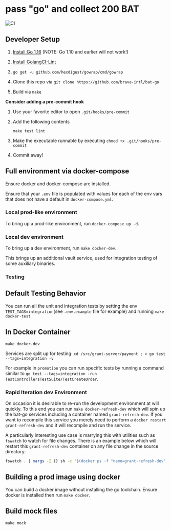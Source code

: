 # pass "go" and collect 200 BAT

![CI](https://github.com/brave-intl/bat-go/workflows/CI/badge.svg)

## Developer Setup

1. [Install Go 1.16](https://golang.org/doc/install) (NOTE: Go 1.10 and earlier will not work!)

2. [Install GolangCI-Lint](https://github.com/golangci/golangci-lint#install)

3. `go get -u github.com/hexdigest/gowrap/cmd/gowrap`

4. Clone this repo via `git clone https://github.com/brave-intl/bat-go`

5. Build via `make`

**Consider adding a pre-commit hook**

1. Use your favorite editor to open `.git/hooks/pre-commit`
2. Add the following contents

   ```
   make test lint
   ```

3. Make the executable runnable by executing `chmod +x .git/hooks/pre-commit`
4. Commit away!

## Full environment via docker-compose

Ensure docker and docker-compose are installed.

Ensure that your `.env` file is populated with values for each of the
env vars that does not have a default in `docker-compose.yml`.

### Local prod-like environment

To bring up a prod-like environment, run `docker-compose up -d`.

### Local dev environment

To bring up a dev environment, run `make docker-dev`.

This brings up an additional vault service, used for integration testing of
some auxiliary binaries.

### Testing

## Default Testing Behavior
You can run all the unit and integration tests by setting the env `TEST_TAGS=integration`(see `.env.example` file for example) and running `make docker-test`

## In Docker Container
`make docker-dev` 

Services are split up for testing:
`cd /src/grant-server/payment ; > go test --tags=integration -v`

For example in `promotion` you can run specific tests by running a command similar to `go test --tags=integration -run TestControllersTestSuite/TestCreateOrder`.

### Rapid Iteration dev Environment

On occasion it is desirable to re-run the development environment at will quickly.  To this
end you can run `make docker-refresh-dev` which will spin up the bat-go services including a
container named `grant-refresh-dev`.  If you want to recompile this service you merely need to
perform a `docker restart grant-refresh-dev` and it will recompile and run the service.

A particularly interesting use case is marrying this with utilities such as `fswatch` to watch
for file changes.  There is an example below which will restart this `grant-refresh-dev` container
on any file change in the source directory:

```bash
fswatch . | xargs -I {} sh -c '$(docker ps -f "name=grant-refresh-dev" --format "docker restart {{.ID}}")'
```

## Building a prod image using docker

You can build a docker image without installing the go toolchain. Ensure docker
is installed then run `make docker`.

## Build mock files
`make mock`

